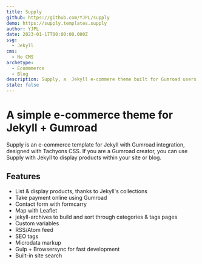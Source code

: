 ```yaml
---
title: Supply
github: https://github.com/YJPL/supply
demo: https://supply.templates.supply
author: YJPL
date: 2023-01-17T00:00:00.000Z
ssg:
  - Jekyll
cms:
  - No CMS
archetype:
  - Ecommmerce
  - Blog
description: Supply, a  Jekyll e-commere theme built for Gumroad users.
stale: false
---
```


# A simple e-commerce theme for Jekyll + Gumroad

Supply is an e-commerce template for Jekyll with Gumroad integration, designed with Tachyons CSS. 
If you are a Gumroad creator, you can use Supply with Jekyll to display products within your site or blog.

## Features

* List & display products, thanks to Jekyll's collections 
* Take payment online using Gumroad  
* Contact form with formcarry
* Map with Leaflet
* jekyll-archives to build and sort through categories & tags pages
* Custom variables
* RSS/Atom feed
* SEO tags
* Microdata markup
* Gulp + Browsersync for fast development
* Built-in site search
